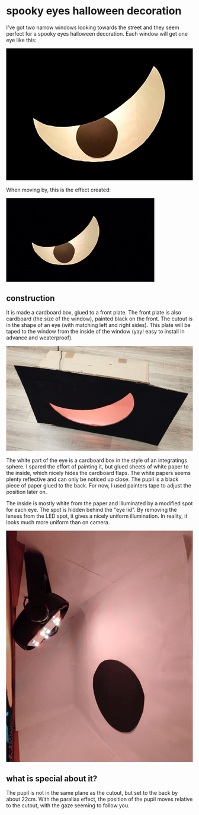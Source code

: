 

# spooky eyes halloween decoration


I've got two narrow windows looking towards the street and they seem perfect for a spooky eyes halloween decoration.
Each window will get one eye like this:

![one of the eyes from the outside](eyeview.jpg)

When moving by, this is the effect created:

![one of the eyes from the outside](eyevideo.gif)


## construction

It is made a cardboard box, glued to a front plate. 
The front plate is also cardboard (the size of the window), painted black on the front.
The cutout is in the shape of an eye (with matching left and right sides).
This plate will be taped to the window from the inside of the window (yay! easy to install in advance and weaterproof).

![outside view](outside.jpg)


The white part of the eye is a cardboard box in the style of an integratings sphere.
I spared the effort of painting it, but glued sheets of white paper to the inside, which nicely hides the cardboard flaps.
The white papers seems plenty reflective and can only be noticed up close.
The pupil is a black piece of paper glued to the back. 
For now, I used painters tape to adjust the position later on.


The inside is mostly white from the paper and illuminated by a modified spot for each eye.
The spot is hidden behind the "eye lid".
By removing the lenses from the LED spot, it gives a nicely uniform illumination. 
In reality, it looks much more uniform than on camera.



![inside the cardboard box](inside.jpg)




## what is special about it?

The pupil is not in the same plane as the cutout, but set to the back by about 22cm.
With the parallax effect, the position of the pupil moves relative to the cutout, with the gaze seeming to follow you.




